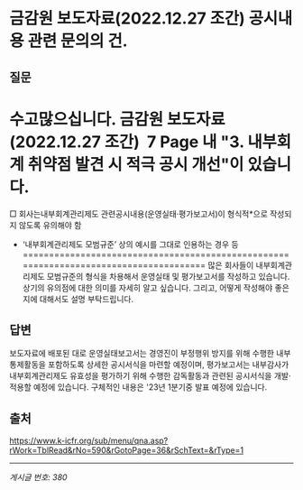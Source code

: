 # 금감원 보도자료(2022.12.27 조간) 공시내용 관련 문의의 건.

## 질문
수고많으십니다.
금감원 보도자료(2022.12.27 조간)  7 Page 내 "3. 내부회계 취약점 발견 시 적극 공시 개선"이 있습니다.
======================================================================================
□ 회사는내부회계관리제도 관련공시내용(운영실태·평가보고서)이 형식적*으로
작성되지 않도록 유의해야 함
* ‘내부회계관리제도 모범규준’ 상의 예시를 그대로 인용하는 경우 등
======================================================================================
많은 회사들이 내부회계관리제도 모범규준의 형식을 차용해서 운영실태 및 평가보고서를 작성하고 있습니다.
상기의 유의점에 대한 의미를 자세히 알고 싶습니다.
그리고, 어떻게 작성해야 좋은지에 대해서도 설명 부탁드립니다.

## 답변
보도자료에 배포된 대로 운영실태보고서는 경영진이 부정행위 방지를 위해 수행한 내부통제활동을 포함하도록 상세한 공시서식을 마련할 예정이며, 평가보고서는 내부감사가 내부회계관리제도 유효성을 평가하기 위해 수행한 감독활동과 관련된 공시서식을 개발·적용할 예정에 있습니다.
구체적인 내용은 '23년 1분기중 발표 예정에 있습니다.

## 출처
https://www.k-icfr.org/sub/menu/qna.asp?rWork=TblRead&rNo=590&rGotoPage=36&rSchText=&rType=1

---
*게시글 번호: 380*
